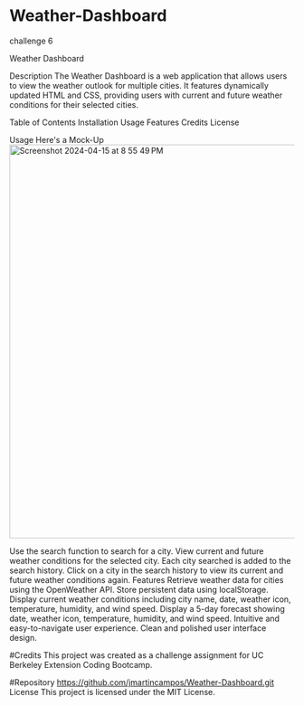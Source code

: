 # Weather-Dashboard
challenge 6

Weather Dashboard

Description
The Weather Dashboard is a web application that allows users to view the weather outlook for multiple cities. It features dynamically updated HTML and CSS, providing users with current and future weather conditions for their selected cities.

Table of Contents
Installation
Usage
Features
Credits
License

Usage
Here's a Mock-Up
<img width="696" alt="Screenshot 2024-04-15 at 8 55 49 PM" src="https://github.com/jmartincampos/Weather-Dashboard/assets/148412757/36da6808-8646-479f-b11c-dcbd6dafedc0">


Use the search function to search for a city.
View current and future weather conditions for the selected city.
Each city searched is added to the search history.
Click on a city in the search history to view its current and future weather conditions again.
Features
Retrieve weather data for cities using the OpenWeather API.
Store persistent data using localStorage.
Display current weather conditions including city name, date, weather icon, temperature, humidity, and wind speed.
Display a 5-day forecast showing date, weather icon, temperature, humidity, and wind speed.
Intuitive and easy-to-navigate user experience.
Clean and polished user interface design.

#Credits
This project was created as a challenge assignment for UC Berkeley Extension Coding Bootcamp.

#Repository
https://github.com/jmartincampos/Weather-Dashboard.git
License
This project is licensed under the MIT License.
